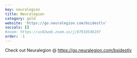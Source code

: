 ```yaml
---
key: neuralegion
title: Neuralegion
category: gold
website: 'https://go.neuralegion.com/bsidestlv'
socials: []
#zoom: https://us02web.zoom.us/j/87910546197
order: -1
---
```


Check out Neuralegion @ https://go.neuralegion.com/bsidestlv
